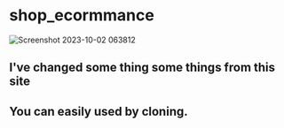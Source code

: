 # shop_ecormmance
![Screenshot 2023-10-02 063812](https://github.com/ThetNaingOo2004/shop_ecormmance/assets/124357461/5a8080ef-5666-458b-89e3-0345dbba044e)
<h2>I've changed some thing some things from this site</h2>
<h2>You can easily used by cloning.</h2>
